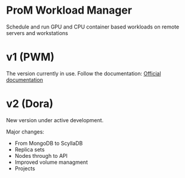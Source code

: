 # ProM Workload Manager

Schedule and run GPU and CPU container based workloads on remote servers and workstations


# v1 (PWM)

The version currently in use.
Follow the documentation: [Official documentation](https://pwm.promfacility.eu/)

# v2 (Dora)

New version under active development.

Major changes:

- From MongoDB to ScyllaDB
- Replica sets
- Nodes through to API
- Improved volume managment
- Projects 

